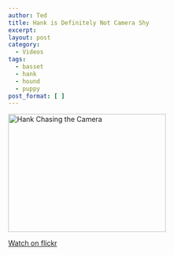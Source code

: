 ```yaml
---
author: Ted
title: Hank is Definitely Not Camera Shy
excerpt:
layout: post
category:
  - Videos
tags:
  - basset
  - hank
  - hound
  - puppy
post_format: [ ]
---
```


<a data-flickr-embed="true"  href="https://www.flickr.com/photos/tedchoward/3530316601/" title="Hank Chasing the Camera"><img src="https://farm3.staticflickr.com/2451/3530316601_29c2780663_o.jpg" width="320" height="240" alt="Hank Chasing the Camera"></a><script async src="//embedr.flickr.com/assets/client-code.js" charset="utf-8"></script>

[Watch on flickr][1]

[1]: http://www.flickr.com/photos/tedchoward/3530316601/
